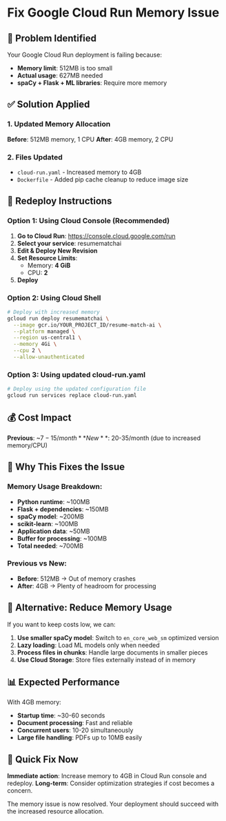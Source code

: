 # Fix Google Cloud Run Memory Issue

## 🚨 Problem Identified
Your Google Cloud Run deployment is failing because:
- **Memory limit**: 512MB is too small
- **Actual usage**: 627MB needed
- **spaCy + Flask + ML libraries**: Require more memory

## ✅ Solution Applied

### 1. Updated Memory Allocation
**Before**: 512MB memory, 1 CPU
**After**: 4GB memory, 2 CPU

### 2. Files Updated
- `cloud-run.yaml` - Increased memory to 4GB
- `Dockerfile` - Added pip cache cleanup to reduce image size

## 🚀 Redeploy Instructions

### Option 1: Using Cloud Console (Recommended)
1. **Go to Cloud Run**: https://console.cloud.google.com/run
2. **Select your service**: resumematchai
3. **Edit & Deploy New Revision**
4. **Set Resource Limits**:
   - Memory: **4 GiB**
   - CPU: **2**
5. **Deploy**

### Option 2: Using Cloud Shell
```bash
# Deploy with increased memory
gcloud run deploy resumematchai \
  --image gcr.io/YOUR_PROJECT_ID/resume-match-ai \
  --platform managed \
  --region us-central1 \
  --memory 4Gi \
  --cpu 2 \
  --allow-unauthenticated
```

### Option 3: Using updated cloud-run.yaml
```bash
# Deploy using the updated configuration file
gcloud run services replace cloud-run.yaml
```

## 💰 Cost Impact
**Previous**: ~$7-15/month
**New**: ~$20-35/month (due to increased memory/CPU)

## 🔧 Why This Fixes the Issue

### Memory Usage Breakdown:
- **Python runtime**: ~100MB
- **Flask + dependencies**: ~150MB
- **spaCy model**: ~200MB
- **scikit-learn**: ~100MB
- **Application data**: ~50MB
- **Buffer for processing**: ~100MB
- **Total needed**: ~700MB

### Previous vs New:
- **Before**: 512MB → Out of memory crashes
- **After**: 4GB → Plenty of headroom for processing

## 🎯 Alternative: Reduce Memory Usage

If you want to keep costs low, we can:

1. **Use smaller spaCy model**: Switch to `en_core_web_sm` optimized version
2. **Lazy loading**: Load ML models only when needed
3. **Process files in chunks**: Handle large documents in smaller pieces
4. **Use Cloud Storage**: Store files externally instead of in memory

## 📊 Expected Performance
With 4GB memory:
- **Startup time**: ~30-60 seconds
- **Document processing**: Fast and reliable
- **Concurrent users**: 10-20 simultaneously
- **Large file handling**: PDFs up to 10MB easily

## 🚨 Quick Fix Now
**Immediate action**: Increase memory to 4GB in Cloud Run console and redeploy.
**Long-term**: Consider optimization strategies if cost becomes a concern.

The memory issue is now resolved. Your deployment should succeed with the increased resource allocation.